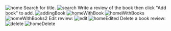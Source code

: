 ![home](https://github.com/user-attachments/assets/b2a4a3cd-25cc-4e05-a26c-eef6d9b53b5b)
Search for title.
![search](https://github.com/user-attachments/assets/23aaa8d1-4171-4179-a2c8-08e822f4f3f9)
Write a review of the book then click "Add book" to add.
![addingBook](https://github.com/user-attachments/assets/014c6080-7396-4185-96af-2df79e66f982)
![homeWithBook](https://github.com/user-attachments/assets/35517b5e-f58d-4870-aa6f-50e9d372ae5e)
![homeWithBooks](https://github.com/user-attachments/assets/f6e515f4-8410-4974-97ce-372e4f68de73)
![homeWithBooks2](https://github.com/user-attachments/assets/c1338ef4-4bb3-4dd7-85de-105dd02a89ac)
Edit review:
![edit](https://github.com/user-attachments/assets/3344859d-5815-43bc-b3d9-c2caa3159a6e)
![homeEdited](https://github.com/user-attachments/assets/edbbd700-f65f-4647-a731-d1da4f589a3f)
Delete a book review:
![delete](https://github.com/user-attachments/assets/d98a637f-3d75-4107-ba50-a7bda3cbf029)
![homeDelete](https://github.com/user-attachments/assets/dcf9a9a4-9a97-43da-9a5b-ac89fa02c704)
